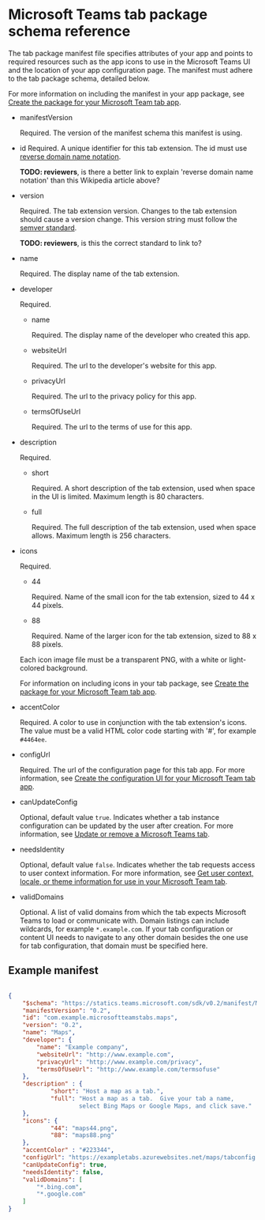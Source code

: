 ﻿# Microsoft Teams tab package schema reference

The tab package manifest file specifies attributes of your app and points to required resources such as the app icons to use in the Microsoft Teams UI and the location of your app configuration page. The manifest must adhere to the tab package schema, detailed below. 

For more information on including the manifest in your app package, see [Create the package for your Microsoft Team tab app](createtabpackage.md).

* manifestVersion
	
	Required. The version of the manifest schema this manifest is using.
	
* id
	Required. A unique identifier for this tab extension. The id must use [reverse domain name notation](https://en.wikipedia.org/wiki/Reverse_domain_name_notation).
	
	**TODO: reviewers**, is there a better link to explain 'reverse domain name notation' than this Wikipedia article above?

* version
	
	Required. The tab extension version. Changes to the tab extension should cause a version change. This version string must follow the [semver standard](http://semver.org/).
	
	**TODO: reviewers**, is this the correct standard to link to?
	
* name

	Required. The display name of the tab extension.

* developer

	Required. 
	* name
		
		Required. The display name of the developer who created this app.
	
	* websiteUrl
		
		Required. The url to the developer's website for this app.
		
	* privacyUrl
		
		Required. The url to the privacy policy for this app.
		
	* termsOfUseUrl
		
		Required. The url to the terms of use for this app.
		
* description
	
	Required. 
	
	* short
		
		Required. A short description of the tab extension, used when space in the UI is limited. Maximum length is 80 characters.
		
	* full
		
		Required. The full description of the tab extension, used when space allows. Maximum length is 256 characters.
		
* icons
	
	Required. 
	
	* 44
	
		Required. Name of the small icon for the tab extension, sized to 44 x 44 pixels. 
	* 88
	
		Required. Name of the larger icon for the tab extension, sized to 88 x 88 pixels.
	
	Each icon image file must be a transparent PNG, with a white or light-colored background.	
	
	For information on including icons in your tab package, see [Create the package for your Microsoft Team tab app](createtabpackage.md).
	
* accentColor
	
	Required. A color to use in conjunction with the tab extension's icons. The value must be a valid HTML color code starting with '#', for example `#4464ee`.

* configUrl

	Required. The url of the configuration page for this tab app. For more information, see [Create the configuration UI for your Microsoft Team tab app](createtabconfigui.md).

* canUpdateConfig

	Optional, default value `true`. Indicates whether a tab instance configuration can be updated by the user after creation. For more information, see [Update or remove a Microsoft Teams tab](updateremovetab.md).

* needsIdentity

	Optional, default value `false`. Indicates whether the tab requests access to user context information. For more information, see [Get user context, locale, or theme information for use in your Microsoft Team tab](getusercontext.md). 

* validDomains

	Optional. A list of valid domains from which the tab expects Microsoft Teams to load or communicate with. Domain listings can include wildcards, for example `*.example.com`. If your tab configuration or content UI needs to navigate to any other domain besides the one use for tab configuration, that domain must be specified here.

## Example manifest

```JSON

{
    "$schema": "https://statics.teams.microsoft.com/sdk/v0.2/manifest/MicrosoftTeams.schema.json",
    "manifestVersion": "0.2",
    "id": "com.example.microsoftteamstabs.maps",
    "version": "0.2",
    "name": "Maps",
    "developer": {
        "name": "Example company",   
        "websiteUrl": "http://www.example.com",
        "privacyUrl": "http://www.example.com/privacy",
        "termsOfUseUrl": "http://www.example.com/termsofuse"
    },
    "description" : {
            "short": "Host a map as a tab.",
            "full": "Host a map as a tab.  Give your tab a name, 
					select Bing Maps or Google Maps, and click save."
    },
    "icons": {
            "44": "maps44.png",
            "88": "maps88.png"
    },
    "accentColor" : "#223344",
    "configUrl": "https://exampletabs.azurewebsites.net/maps/tabconfig.htm",
    "canUpdateConfig": true,
    "needsIdentity": false,
    "validDomains": [
        "*.bing.com",
        "*.google.com"
    ]
}
```